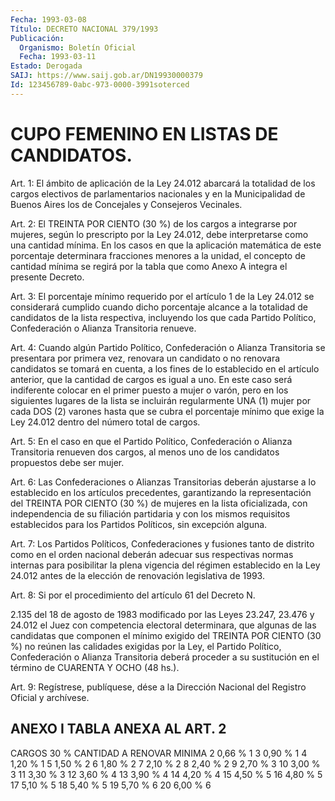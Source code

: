 ```yaml
---
Fecha: 1993-03-08
Título: DECRETO NACIONAL 379/1993
Publicación:
  Organismo: Boletín Oficial
  Fecha: 1993-03-11
Estado: Derogada
SAIJ: https://www.saij.gob.ar/DN19930000379
Id: 123456789-0abc-973-0000-3991soterced
---
```

# CUPO FEMENINO EN LISTAS DE CANDIDATOS.

<a id="1"></a>
Art.  1:  El ámbito de aplicación de la Ley 24.012 abarcará la totalidad de los  cargos  electivos  de parlamentarios nacionales y en la Municipalidad de Buenos Aires los  de Concejales y Consejeros Vecinales.

<a id="2"></a>
Art. 2: El TREINTA POR CIENTO (30 %) de los cargos a integrarse por    mujeres,  según  lo  prescripto  por  la  Ley  24.012,  debe interpretarse  como  una  cantidad  mínima.  En los casos en que la aplicación  matemática  de  este porcentaje determinara  fracciones menores a la unidad, el concepto  de  cantidad mínima se regirá por la tabla que como Anexo A integra el presente Decreto.

<a id="3"></a>
Art. 3: El porcentaje mínimo requerido por el artículo 1 de la Ley 24.012  se considerará cumplido cuando dicho porcentaje alcance a la totalidad  de  candidatos  de  la lista respectiva, incluyendo los que cada Partido Político, Confederación  o Alianza Transitoria renueve.

<a id="4"></a>
Art. 4: Cuando algún Partido Político, Confederación o Alianza Transitoria  se presentara por primera vez, renovara un candidato o no renovara candidatos  se  tomará  en  cuenta,  a  los fines de lo establecido en el artículo anterior, que la cantidad  de  cargos es igual  a  uno.  En  este caso será indiferente colocar en el primer puesto a mujer o varón,  pero en los siguientes lugares de la lista se incluirán regularmente  UNA  (1)  mujer por cada DOS (2) varones hasta que se cubra el porcentaje mínimo  que  exige  la  Ley 24.012 dentro del número total de cargos.

<a id="5"></a>
Art. 5: En el caso en que el Partido Político, Confederación o Alianza  Transitoria  renueven  dos  cargos,  al  menos  uno de los candidatos propuestos debe ser mujer.

<a id="6"></a>
Art.  6:  Las  Confederaciones o Alianzas Transitorias deberán ajustarse  a  lo  establecido    en    los  artículos  precedentes, garantizando la representación del TREINTA  POR  CIENTO  (30  %) de mujeres    en  la  lista  oficializada,  con  independencia  de  su filiación partidaria  y con los mismos requisitos establecidos para los Partidos Políticos, sin excepción alguna.

<a id="7"></a>
Art.  7:  Los  Partidos  Políticos, Confederaciones y fusiones tanto de distrito como en el orden  nacional  deberán  adecuar  sus respectivas  normas internas para posibilitar la plena vigencia del régimen establecido  en  la  Ley  24.012  antes  de  la elección de renovación legislativa de 1993.

<a id="8"></a>
Art.  8: Si por el procedimiento del artículo 61 del Decreto N.

2.135 del 18 de  agosto de 1983 modificado por las Leyes 23.247, 23.476 y 24.012 el Juez con competencia electoral determinara, que algunas  de  las  candidatas  que  componen  el mínimo exigido  del TREINTA POR CIENTO (30 %) no reúnen las calidades  exigidas  por la Ley,  el  Partido  Político,  Confederación  o  Alianza Transitoria deberá proceder a su sustitución en el término de  CUARENTA  Y OCHO (48 hs.).

<a id="9"></a>
Art.  9:  Regístrese, publíquese, dése a la Dirección Nacional del Registro Oficial y archívese.

## ANEXO I TABLA ANEXA AL ART. 2

<a id="1"></a>
CARGOS           30 %           CANTIDAD  A RENOVAR                         MINIMA     2            0,66 %              1     3            0,90 %              1     4            1,20 %              1     5            1,50 %              2     6            1,80 %              2     7            2,10 %              2     8            2,40 %              2     9            2,70 %              3    10            3,00 %              3    11            3,30 %              3    12            3,60 %              4    13            3,90 %              4    14            4,20 %              4    15            4,50 %              5    16            4,80 %              5    17            5,10 %              5    18            5,40 %              5    19            5,70 %              6    20            6,00 %              6